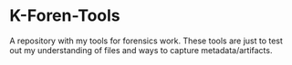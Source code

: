 # K-Foren-Tools
A repository with my tools for forensics work. These tools are just to test out my understanding of files and ways to capture metadata/artifacts.

